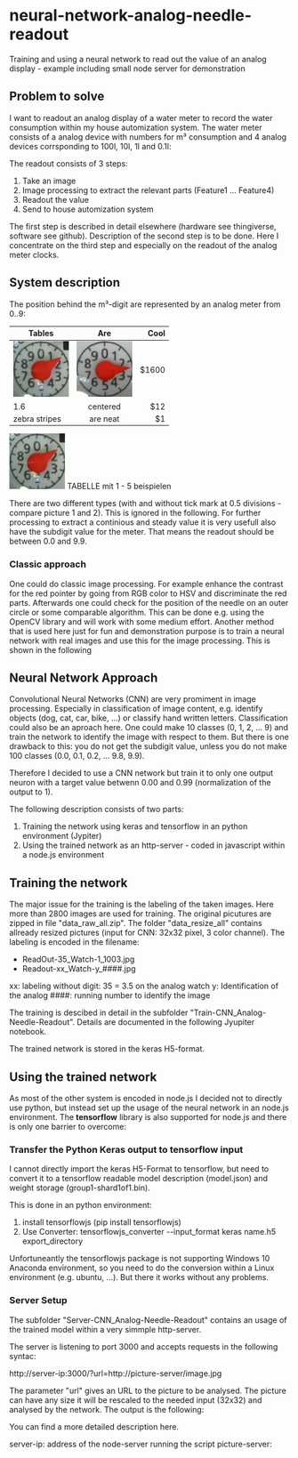 # neural-network-analog-needle-readout
Training and using a neural network to read out the value of an analog display - example including small node server for demonstration

## Problem to solve

I want to readout an analog display of a water meter to record the water consumption within my house automization system.
The water meter consists of a analog device with numbers for m³ consumption and 4 analog devices corrsponding to 100l, 10l, 1l and 0.1l:

The readout consists of 3 steps:
1. Take an image
2. Image processing to extract the relevant parts (Feature1 ... Feature4)
3. Readout the value
4. Send to house automization system

The first step is described in detail elsewhere (hardware see thingiverse, software see github). Description of the second step is to be done.
Here I concentrate on the third step and especially on the readout of the analog meter clocks.

## System description

The position behind the m³-digit are represented by an analog meter from 0..9:

| Tables        | Are           | Cool  |
| ------------- |:-------------:| -----:|
| <img src="./images/pointer1.jpg" width="100">      | <img src="./images/pointer2.jpg" width="100"> | $1600 |
| 1.6      | centered      |   $12 |
| zebra stripes | are neat      |    $1 |

<img src="./images/pointer1.jpg" width="100">
TABELLE mit 1 - 5 beispielen

There are two different types (with and without tick mark at 0.5 divisions - compare picture 1 and 2). This is ignored in the following.
For further processing to extract a continious and steady value it is very usefull also have the subdigit value for the meter. That means the readout should be between 0.0 and 9.9.

### Classic approach

One could do classic image processing. For example enhance the contrast for the red pointer by going from RGB color to HSV and discriminate the red parts. Afterwards one could check for the position of the needle on an outer circle or some comparable algorithm. This can be done e.g. using the OpenCV library and will work with some medium effort.
Another method that is used here just for fun and demonstration purpose is to train a neural network with real images and use this for the image processing. This is shown in the following

## Neural Network Approach

Convolutional Neural Networks (CNN) are very promiment in image processing. Especially in classification of image content, e.g. identify objects (dog, cat, car, bike, ...) or classify hand written letters. Classification could also be an aproach here. One could make 10 classes (0, 1, 2, ... 9) and train the network to identify the image with respect to them. But there is one drawback to this: you do not get the subdigit value, unless you do not make 100 classes (0.0, 0.1, 0.2, ... 9.8, 9.9).

Therefore I decided to use a CNN network but train it to only one output neuron with a target value betwenn 0.00 and 0.99 (normalization of the output to 1).

The following description consists of two parts:
1. Training the network using keras and tensorflow in an python environment (Jypiter)
2. Using the trained network as an http-server - coded in javascript within a node.js environment

## Training the network
The major issue for the training is the labeling of the taken images. Here more than 2800 images are used for training. The original picutures are zipped in file "data_raw_all.zip". The folder "data_resize_all" contains allready resized pictures (input for CNN: 32x32 pixel, 3 color channel). The labeling is encoded in the filename:
* ReadOut-35_Watch-1_1003.jpg
* Readout-xx_Watch-y_####.jpg

xx: labeling without digit: 35 = 3.5 on the analog watch
y: Identification of the analog
####: running number to identify the image

The training is descibed in detail in the subfolder "Train-CNN_Analog-Needle-Readout". Details are documented in the following Jyupiter notebook.

The trained network is stored in the keras H5-format.

## Using the trained network

As most of the other system is encoded in node.js I decided not to directly use python, but instead set up the usage of the neural network in an node.js environment. The **tensorflow** library is also supported for node.js and there is only one barrier to overcome:

### Transfer the Python Keras output to tensorflow input
I cannot directly import the keras H5-Format to tensorflow, but need to convert it to a tensorflow readable model description (model.json) and weight storage (group1-shard1of1.bin).

This is done in an python environment:
1. install tensorflowjs (pip install tensorflowjs)
2. Use Converter: tensorflowjs_converter --input_format keras name.h5 export_directory

Unfortuneantly the tensorflowjs package is not supporting Windows 10 Anaconda environment, so you need to do the conversion within a Linux environment (e.g. ubuntu, ...). But there it works without any problems.

### Server Setup

The subfolder "Server-CNN_Analog-Needle-Readout" contains an usage of the trained model within a very simmple http-server.

The server is listening to port 3000 and accepts requests in the following syntac:

http://server-ip:3000/?url=http://picture-server/image.jpg

The parameter "url" gives an URL to the picture to be analysed. The picture can have any size it will be rescaled to the needed input (32x32) and analysed by the network. The output is the following:

You can find a more detailed description here.


server-ip: address of the node-server running the script
picture-server:
